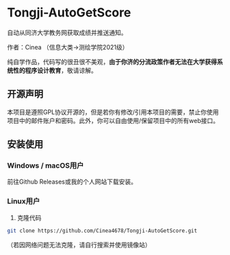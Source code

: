 # Tongji-AutoGetScore
自动从同济大学教务网获取成绩并推送通知。

作者：Cinea （信息大类->测绘学院2021级）

纯自学作品，代码写的很丑很不美观，**由于你济的分流政策作者无法在大学获得系统性的程序设计教育**，敬请谅解。

## 开源声明

本项目是遵照GPL协议开源的，但是若你有修改/引用本项目的需要，禁止你使用项目中的邮件账户和密码。此外，你可以自由使用/保留项目中的所有web接口。

## 安装使用

### Windows / macOS用户

前往Github Releases或我的个人网站下载安装。

### Linux用户

1. 克隆代码

```bash
git clone https://github.com/Cinea4678/Tongji-AutoGetScore.git
```

（若因网络问题无法克隆，请自行搜索并使用镜像站）

